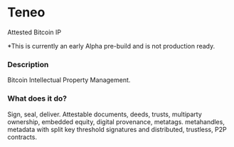 # Teneo
Attested Bitcoin IP

*This is currently an early Alpha pre-build and is not production ready.

### Description
Bitcoin Intellectual Property Management.

### What does it do?
Sign, seal, deliver. Attestable documents, deeds, trusts, multiparty ownership, embedded equity, digital provenance, metatags. metahandles, metadata with split key threshold signatures and distributed, trustless, P2P contracts.